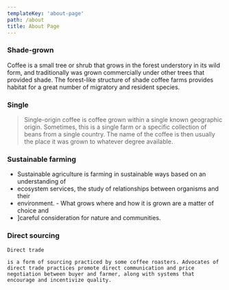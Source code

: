 ```yaml
---
templateKey: 'about-page'
path: /about
title: About Page
---
```

### Shade-grown
Coffee is a small tree or shrub that grows in the forest understory in its wild form, and traditionally was grown commercially under other trees that provided shade. The forest-like structure of shade coffee farms provides habitat for a great number of migratory and resident species.

### Single
> Single-origin coffee is coffee grown within a single known geographic origin. Sometimes, this is a single farm or a specific collection of beans from a single country. The name of the coffee is then usually the place it was grown to whatever degree available.

### Sustainable farming
- Sustainable agriculture is farming in sustainable ways based on an understanding of
- ecosystem services, the study of relationships between organisms and their 
- environment. - What grows where and how it is grown are a matter of choice and 
- ]careful consideration for nature and communities.

### Direct sourcing
`Direct trade` 

```is a form of sourcing practiced by some coffee roasters. Advocates of direct trade practices promote direct communication and price negotiation between buyer and farmer, along with systems that encourage and incentivize quality.```
